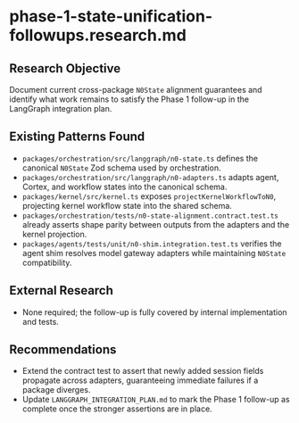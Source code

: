 # phase-1-state-unification-followups.research.md

## Research Objective
Document current cross-package `N0State` alignment guarantees and identify what work remains to satisfy the Phase 1 follow-up in the LangGraph integration plan.

## Existing Patterns Found
- `packages/orchestration/src/langgraph/n0-state.ts` defines the canonical `N0State` Zod schema used by orchestration.
- `packages/orchestration/src/langgraph/n0-adapters.ts` adapts agent, Cortex, and workflow states into the canonical schema.
- `packages/kernel/src/kernel.ts` exposes `projectKernelWorkflowToN0`, projecting kernel workflow state into the shared schema.
- `packages/orchestration/tests/n0-state-alignment.contract.test.ts` already asserts shape parity between outputs from the adapters and the kernel projection.
- `packages/agents/tests/unit/n0-shim.integration.test.ts` verifies the agent shim resolves model gateway adapters while maintaining `N0State` compatibility.

## External Research
- None required; the follow-up is fully covered by internal implementation and tests.

## Recommendations
- Extend the contract test to assert that newly added session fields propagate across adapters, guaranteeing immediate failures if a package diverges.
- Update `LANGGRAPH_INTEGRATION_PLAN.md` to mark the Phase 1 follow-up as complete once the stronger assertions are in place.
